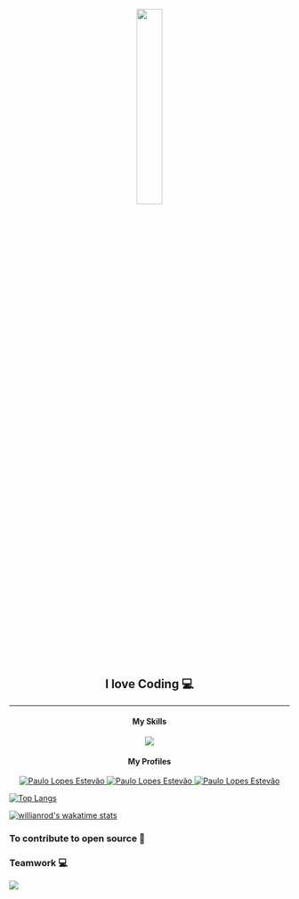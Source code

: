 <p align="center">
    <img src="https://user-images.githubusercontent.com/40029512/212558846-bc92f10b-0051-4e9a-8cd2-309f5e61e319.gif" width="30%">
</p>


<h2 align="center">I love Coding 💻</h2>

---


<h4 align="center">My Skills<i class="devicon-python-plain"></i></h4>
<p align="center">

 <a href="https://skillicons.dev">
    <img src="https://skillicons.dev/icons?i=go,bash,docker,git,gitlab,github,githubactions,linux,bsd,md,postgresql,mongodb,mysql,sqlite,py,neovim,aws,php,python,redis,laravel" />
 </a>
    
</p> 

<h4 align="center">My Profiles</h4>
<p align="center">

  <a href="https://www.facebook.com/paulodoposter.poster.1">
    <img alt="Paulo Lopes Estevão" src="https://img.shields.io/badge/-facebook-blue?style=flat-circle&logo=Facebook&logoColor=white&link=https://www.facebook.com/paulodoposter.poster.1">
  </a>

  <a href="https://www.linkedin.com/in/paulo-lopes-estev%C3%A3o-7a70881b4/">
    <img alt="Paulo Lopes Estevão" src="https://img.shields.io/badge/-LinkedIn-blue?style=flat-circle&logo=Linkedin&logoColor=white&link=https://www.linkedin.com/in/paulo-lopes-estev%C3%A3o-7a70881b4/">
  </a>

          
  
  <a href="mailto:pl1745240@gmail.com">
    <img alt="Paulo Lopes Estevão" src="https://img.shields.io/badge/-Gmail-c14438?style=flat-circle&logo=Gmail&logoColor=white&link=mailto:pl1745240@gmail.com">
  </a>
  

</p>

<div>

[![Top Langs](https://github-readme-stats.vercel.app/api/top-langs/?username=Paulo-Lopes-Estevao&layout=compact)](https://github.com/Paulo-Lopes-Estevao/github-readme-stats)


<div style="width:25rem;">


[![willianrod's wakatime stats](https://github-readme-stats.vercel.app/api/?username=Paulo-Lopes-Estevao&count_private=true&bg_color=30,e96443,904e95&title_color=fff&text_color=fff)](https://github.com/Paulo-Lopes-Estevao/github-readme-stats)


</div>

</div>


### To contribute to open source 🙂
### Teamwork 💻
![](https://visitor-badge.glitch.me/badge?page_id=Paulo-Lopes-Estevao.Paulo-Lopes-Estevao)
